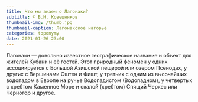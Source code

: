```yaml
---
title: Что мы знаем о Лагонаки?
subtitle: © В.Н. Ковешников
thumbnail-img: /thumb.jpg
thumbnail-caption: Лагонакское нагорье
categories: toponymy
date: 2021-01-26 23:00
---
```

Лагонаки — довольно известное географическое название и объект для жителей Кубани и её гостей. Этот природный феномен у одних ассоциируется с Большой Азишской пещерой или озером Псенодах, у других с Вершинами Оштен и Фишт, у третьих с одним из высочайших водопадом в Европе на ручье Водопадистом (Водопадном), у четвертых с хребтом Каменное Море и скалой (хребтом) Спящий Черкес или Черногор и другое.
